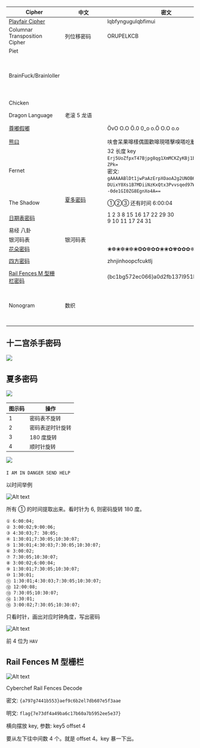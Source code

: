 | Cipher                                                                  | <div style="width:100px">中文 </div>   | 密文                                                                                                                                                                                                         | <div style="width:290px">有 Key</div>        | 明文                                                           | Link                                                                                                  |
| ----------------------------------------------------------------------- | -------------------------------------- | ------------------------------------------------------------------------------------------------------------------------------------------------------------------------------------------------------------ | -------------------------------------------- | -------------------------------------------------------------- | ----------------------------------------------------------------------------------------------------- |
| [Playfair Cipher](http://www.atoolbox.net/Tool.php?Id=912)              |                                        | lqbfyngugulqbfimui                                                                                                                                                                                           | 789654                                       | flagthisisflaggood                                             |
| Columnar Transposition Cipher                                           | 列位移密码                             | ORUPELKCB                                                                                                                                                                                                    | CAP                                          | POKERCLUB                                                      |                                                                                                       |
| Piet                                                                    |                                        |                                                                                                                                                                                                              |                                              | ![](imgs/misc_steg_piet.gif)                                   | [Link](https://www.bertnase.de/npiet/npiet-execute.php)                                               |
| BrainFuck/Brainloller                                                   |                                        |                                                                                                                                                                                                              |                                              | ![](imgs/misc_steg_Brainloller.png)                            | bftools.exe decode brainloller 1.png --output 1.txt                                                   |
| Chicken                                                                 |                                        |                                                                                                                                                                                                              |                                              | Chicken Chicken Chicken Chicken                                | [link](https://kyrita.top/%E5%A6%82%E4%BD%95%E4%BC%98%E9%9B%85%E5%9C%B0%E8%BE%93%E5%87%BAHelloWorld/) |
| Dragon Language                                                         | 老滚 5 龙语                            |                                                                                                                                                                                                              |                                              | ![](imgs/misc_Cipher_dragon_language.png)                      |                                                                                                       |
| [尊嘟假嘟](https://zdjd.vercel.app/)                                    |                                        | ÖvO O.O Ö.0 0_o o.Ö O.O o.o                                                                                                                                                                                  |                                              | Hello                                                          | [尊嘟假嘟翻译器 O.o](https://zdjd.vercel.app/)                                                        |
| [熊曰](http://hi.pcmoe.net/)                                            |                                        | 呋會呆果嗥樣偶圖歡嗥現嗒擊嗅嗒吃動沒告                                                                                                                                                                       |
| Fernet                                                                  |                                        | <div style="width:290px">32 长度 key `Erj5UoZfpxT47Bjpg8qg1XmMCKZyKBj1bJ0otszVZPk=`<br />密文: `gAAAAABlDt1jwPaAzErpXOaoA2g2UNOB61XEeNcjDUixY0Xs1B7MDiiNzKxQtx3Pvvsqed97WqMCZbKO-0de1GI0ZG8EgnXo4A==` </div> |                                              | flag{123}<br />特点 gAAAA                                      |                                                                                                       |
| The Shadow                                                              | [夏多密码](#夏多密码) <img width=400/> | ①②③ 还有时间 6:00:04                                                                                                                                                                                         |
| [日期表密码](#日期表密码)                                               |                                        | 1 2 3 8 15 16 17 22 29 30<br> 9 10 11 17 24 31                                                                                                                                                               |                                              | <img src="imgs/Misc_Cipher_Date.jpg" style="background:#fff;"> |
| 易经 八卦                                                               |                                        |                                                                                                                                                                                                              |                                              | ![](imgs/Misc_iching%E6%98%93%E7%BB%8F.jpg)                    |
| 银河码表                                                                | 银河码表                               |                                                                                                                                                                                                              |                                              | ![](imgs/Misc_Table_%E9%93%B6%E6%B2%B3%E7%A0%81%E8%A1%A8.jpg)  |
| [花朵密码](https://www.qqxiuzi.cn/bianma/wenbenjiami.php?s=huaduo)      |                                        | ❀❁❀❇❀✼❀❂✿❆✿✿❀❀✿✾✿✿✿❈=                                                                                                                                                                                        |                                              |
| [四方密码](https://blog.csdn.net/qq_45628145/article/details/106358102) |                                        | zhnjinhoopcfcuktlj <br>                                                                                                                                                                                      | key1 = 'information'<br>key2 = 'engineering' | youngandsuccessful                                             |
| [Rail Fences M 型栅栏密码](#rail-fences-m-%E5%9E%8B%E6%A0%85%E6%A0%8F)  |                                        | {bc1bg572ec066}a0d2fb137l951b5451f06b7                                                                                                                                                                       |                                              |                                                                | [Link](https://blog.csdn.net/Kuluha/article/details/133822735)                                        |
| Nonogram                                                                | 数织                                   |                                                                                                                                                                                                              |                                              | ![](imgs/misc_nonogram_%e6%95%b0%e7%bb%87.png)                 |                                                                                                       |

## 十二宫杀手密码

![](imgs/Misc_Cipher_十二宫杀手密码.jpg)

## 夏多密码

<img src="imgs/Misc_Cipher_Shadow.png" style="background:#fff;">

| 图示码 | 操作             |
| ------ | ---------------- |
| 1      | 密码表不旋转     |
| 2      | 密码表逆时针旋转 |
| 3      | 180 度旋转       |
| 4      | 顺时针旋转       |

<img src="imgs/Misc_Cipher_Shadow_eg1.webp" style="background:#fff;">

`I AM IN DANGER SEND HELP`

以时间举例

![Alt text](imgs/Misc_Cipher_Shadow_eg2_mima.jpg)

所有 ① 的时间提取出来。看时针为 6, 则密码旋转 180 度。

```
① 6:00:04;
② 3:00:02;9:00:06;
③ 4:30:03;7: 30:05;
④ 1:30:01;7:30:05;10:30:07;
⑤ 1:30:01;4:30:03;7:30:05;10:30:07;
⑥ 3:00:02;
⑦ 7:30:05;10:30:07;
⑧ 3:00:02;6:00:04;
⑨ 1:30:01;7:30:05;10:30:07;
⑩ 1:30:01;
⑪ 1:30:01;4:30:03;7:30:05;10:30:07;
⑫ 12:00:08;
⑬ 7:30:05;10:30:07;
⑭ 1:30:01;
⑮ 3:00:02;7:30:05;10:30:07;
```

只看时针，画出对应时钟角度，写出密码

![Alt text](imgs/Misc_Cipher_Shadow_eg2.png)

前 4 位为 `HAV`

## Rail Fences M 型栅栏

![Alt text](imgs/Misc_Cipher_Rail_Fences.png)

Cyberchef Rail Fences Decode

密文: `{a797g7441b553}aef9c6b2el7db607e5f3aae`

明文: `flag{7e73df4a49ba6c17b60a7b5952ee5e37}`

横向摆放 key, 参数: key5 offset 4

要从左下往中间数 4 个。就是 offset 4。key 暴一下出。
